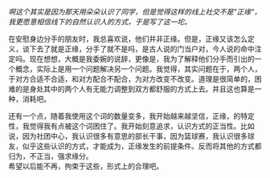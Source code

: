 
*啊这个其实是因为那天用朵朵认识了同学，但是觉得这样的线上社交不是"正缘"，我更愿意相信线下的自然认识人的方式，于是写了这一坨。*

在安慰身边分手的朋友时，我总喜欢说，他们并非正缘。但是，正缘又该怎么定义，谈下去了就是正缘，分手了就不是吗，是古人说的门当户对，今人说的命中注定吗。现在想想，大概是我委婉的说辞，更像是，我为了解释他们分手而引出的一个概念，实际上是用一个问题解决另一个问题。我觉得，其实问题在于，两个人，于对方合适不合适，和对方配合不配合，为对方改变不改变。道理是很简单的，困难的是身处其中的两个人有无能力调整到双方都舒服的方式上去。并且这也算是一种，消耗吧。  

还有一个点，随着我使用这个词的数量变多，我开始越来越坚信，正缘，的特定性，我觉得我有点被这个词困住了。我开始刻意追求，认识方式的正当性。比如说，因为社团中心，我认识很多有意思的部长干事，因为篮球赛，我认识很多球友，似乎这些认识的方式，才能成为，正缘发生的前提条件。反而将其他的方式都归为，不正当，强求缘分。  
希望以后能不再，拘束于这些，形式上的合理吧。

